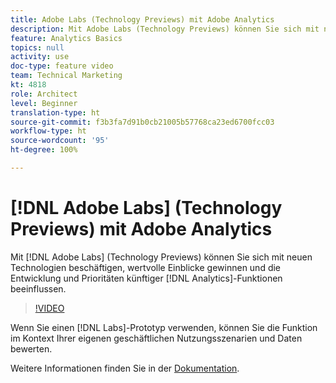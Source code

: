 ```yaml
---
title: Adobe Labs (Technology Previews) mit Adobe Analytics
description: Mit Adobe Labs (Technology Previews) können Sie sich mit neuen Technologien beschäftigen, wertvolle Einblicke gewinnen und die Entwicklung und Prioritäten künftiger Analytics-Funktionen beeinflussen.
feature: Analytics Basics
topics: null
activity: use
doc-type: feature video
team: Technical Marketing
kt: 4818
role: Architect
level: Beginner
translation-type: ht
source-git-commit: f3b3fa7d91b0cb21005b57768ca23ed6700fcc03
workflow-type: ht
source-wordcount: '95'
ht-degree: 100%

---
```



# [!DNL Adobe Labs] (Technology Previews) mit Adobe Analytics

Mit [!DNL Adobe Labs] (Technology Previews) können Sie sich mit neuen Technologien beschäftigen, wertvolle Einblicke gewinnen und die Entwicklung und Prioritäten künftiger [!DNL Analytics]-Funktionen beeinflussen.

>[!VIDEO](https://video.tv.adobe.com/v/32841/?quality=12)

Wenn Sie einen [!DNL Labs]-Prototyp verwenden, können Sie die Funktion im Kontext Ihrer eigenen geschäftlichen Nutzungsszenarien und Daten bewerten.

Weitere Informationen finden Sie in der [Dokumentation](https://docs.adobe.com/content/help/de-DE/analytics/analyze/tech-previews/overview.html).
